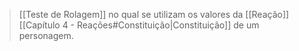 > [[Teste de Rolagem]] no qual se utilizam os valores da [[Reação]] [[Capítulo 4 - Reações#Constituição|Constituição]] de um personagem.